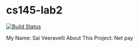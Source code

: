 # cs145-lab2

[![Build Status](https://travis-ci.com/csci-145-wwu-deneke/lab2-Sai-Veeravelli.svg?token=1czBsa5KUqcro82tTGAv&branch=master)](https://travis-ci.com/csci-145-wwu-deneke/lab2-Sai-Veeravelli)

My Name: Sai Veeravelli
About This Project: Net pay
